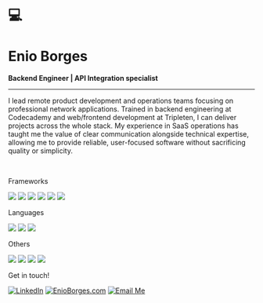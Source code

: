 # 💻
# Enio Borges

**Backend Engineer | API Integration specialist**
___

I lead remote product development and operations teams focusing on professional network applications. Trained in backend engineering at Codecademy and web/frontend development at Tripleten, I can deliver projects across the whole stack. My experience in SaaS operations has taught me the value of clear communication alongside technical expertise, allowing me to provide reliable, user-focused software without sacrificing quality or simplicity.

<br>
<!--- Badges created with https://shields.io/badges  --->

Frameworks


[![](https://img.shields.io/badge/Flask-%23000?style=for-the-badge&logo=flask&logoColor=white)](https://flask.palletsprojects.com/)
[![](https://img.shields.io/badge/Django-%23092E20?style=for-the-badge&logo=django&logoColor=white)](https://www.djangoproject.com/)
[![](https://img.shields.io/badge/React-%2361DAFB?style=for-the-badge&logo=react&logoColor=white)](https://react.dev/)
[![](https://img.shields.io/badge/Node.js-%23339933?style=for-the-badge&logo=node.js&logoColor=white)](https://nodejs.org/)
[![](https://img.shields.io/badge/ExpressJS-%23404d59?style=for-the-badge&logo=express&logoColor=white)](https://expressjs.com/)
[![](https://img.shields.io/badge/AxiosJS-%235A29E4?style=for-the-badge&logo=axios&logoColor=white)](https://axios-http.com/)

Languages

[![](https://img.shields.io/badge/JavaScript-%23F7DF1E?style=for-the-badge&logo=javascript&logoColor=black)](https://developer.mozilla.org/en-US/docs/Web/JavaScript)
[![](https://img.shields.io/badge/TypeScript-%233178C6?style=for-the-badge&logo=typescript&logoColor=white)](https://www.typescriptlang.org/)
[![](https://img.shields.io/badge/Python-%233776AB?style=for-the-badge&logo=python&logoColor=white)](https://www.python.org/)

Others

[![](https://img.shields.io/badge/Git-%23F05032?style=for-the-badge&logo=git&logoColor=white)](https://git-scm.com/)
[![](https://img.shields.io/badge/Bash-%234EAA25?style=for-the-badge&logo=gnu-bash&logoColor=white)](https://www.gnu.org/software/bash/)
[![](https://img.shields.io/badge/HTML-%23E34F26?style=for-the-badge&logo=html5&logoColor=white)](https://developer.mozilla.org/en-US/docs/Web/HTML)
[![](https://img.shields.io/badge/CSS-%231572B6?style=for-the-badge&logo=css3&logoColor=white)](https://developer.mozilla.org/en-US/docs/Web/CSS)


Get in touch!

[![LinkedIn](https://img.shields.io/badge/LinkedIn-%230077B5?style=for-the-badge&logo=linkedin&logoColor=white)](https://www.linkedin.com/in/enioborges/)
[![EnioBorges.com](https://img.shields.io/badge/EnioBorges.com-%23FFA500?style=for-the-badge&logo=googlechrome&logoColor=white)](https://www.enioborges.com)
[![Email Me](https://img.shields.io/badge/Email%20Me-%23DB4437?style=for-the-badge&logo=gmail&logoColor=white)](mailto:enio@enioborges.com)






